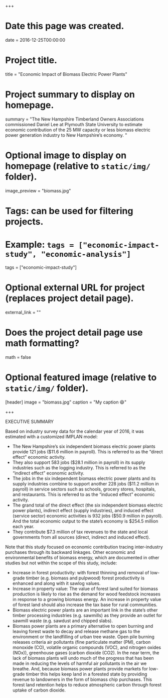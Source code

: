 +++
# Date this page was created.
date = 2016-12-25T00:00:00

# Project title.
title = "Economic Impact of Biomass Electric Power Plants"

# Project summary to display on homepage.
summary = "The New Hampshire Timberland Owners Associations commissioned Daniel Lee at Plymouth State University to estimate economic contribution of the 25 MW capacity or less biomass electric power generation industry to New Hampshire’s economy. "

# Optional image to display on homepage (relative to `static/img/` folder).
image_preview = "biomass.jpg"

# Tags: can be used for filtering projects.
# Example: `tags = ["economic-impact-study", "economic-analysis"]`
tags = ["economic-impact-study"]

# Optional external URL for project (replaces project detail page).
external_link = ""

# Does the project detail page use math formatting?
math = false

# Optional featured image (relative to `static/img/` folder).
[header]
image = "biomass.jpg"
caption = "My caption :smile:"

+++

EXECUTIVE SUMMARY

Based on industry survey data for the calendar year of 2016, it was estimated with a customized IMPLAN model: 

*	The New Hampshire’s six independent biomass electric power plants provide 121 jobs ($11.6 million in payroll). This is referred to as the “direct effect” economic activity.
*	They also support 583 jobs ($28.1 million in payroll) in its supply industries such as the logging industry. This is referred to as the “indirect effect” economic activity.
*	The jobs in the six independent biomass electric power plants and its supply industries combine to support another 228 jobs ($11.2 million in payroll) in service sectors such as schools, grocery stores, hospitals, and restaurants. This is referred to as the “induced effect” economic activity.
*	The grand total of the direct effect (the six independent biomass electric power plants), indirect effect (supply industries), and induced effect (service sector) economic activities is 932 jobs ($50.9 million in payroll). And the total economic output to the state’s economy is $254.5 million each year.
*	They contribute $7.3 million of tax revenues to the state and local governments from all sources (direct, indirect and induced effect).

Note that this study focused on economic contribution tracing inter-industry purchases through its backward linkages. Other economic and environmental benefits of biomass energy, which are documented in other studies but not within the scope of this study, include:

*	Increase in forest productivity: with forest thinning and removal of low-grade timber (e.g. biomass and pulpwood) forest productivity is enhanced and along with it sawlog values. 
*	Increase in property value: The value of forest land suited for biomass production is likely to rise as the demand for wood feedstock increases in response to a growing biomass energy. An increase in property value of forest land should also increase the tax base for rural communities.
*	Biomass electric power plants are an important link in the state’s other timber processing industries (e.g. sawmills) as they provide an outlet for sawmill waste (e.g. sawdust and chipped slabs).   
*	Biomass power plants are a primary alternative to open burning and leaving forest waste to decay and release methane gas to the environment or the landfilling of urban tree waste.  Open pile burning releases criteria air pollutants (fine particulate matter (PM), carbon monoxide (CO), volatile organic compounds (VOC), and nitrogen oxides (NOx)), greenhouse gases (carbon dioxide (CO2). In the near term, the lack of biomass plants will undo much of the progress that has been made in reducing the levels of harmful air pollutants in the air we breathe. And, because biomass power plants provide markets for low-grade timber this helps keep land in a forested state by providing revenue to landowners in the form of biomass chip purchases. This forest land retention helps to reduce atmospheric carbon through forest uptake of carbon dioxide. 
